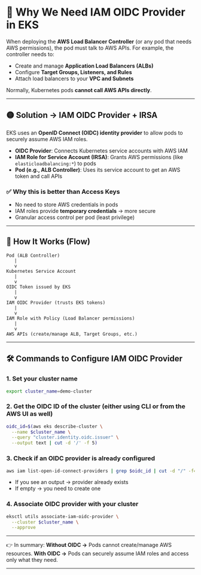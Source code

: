 

# 🔑 Why We Need IAM OIDC Provider in EKS

When deploying the **AWS Load Balancer Controller** (or any pod that needs AWS permissions), the pod must talk to AWS APIs. For example, the controller needs to:

* Create and manage **Application Load Balancers (ALBs)**
* Configure **Target Groups, Listeners, and Rules**
* Attach load balancers to your **VPC and Subnets**

Normally, Kubernetes pods **cannot call AWS APIs directly**.

---

## 🟡 Solution → IAM OIDC Provider + IRSA

EKS uses an **OpenID Connect (OIDC) identity provider** to allow pods to securely assume AWS IAM roles.

* **OIDC Provider**: Connects Kubernetes service accounts with AWS IAM
* **IAM Role for Service Account (IRSA)**: Grants AWS permissions (like `elasticloadbalancing:*`) to pods
* **Pod (e.g., ALB Controller)**: Uses its service account to get an AWS token and call APIs

### ✅ Why this is better than Access Keys

* No need to store AWS credentials in pods
* IAM roles provide **temporary credentials** → more secure
* Granular access control per pod (least privilege)

---

## 🔵 How It Works (Flow)

```
Pod (ALB Controller)
   |
   v
Kubernetes Service Account
   |
   v
OIDC Token issued by EKS
   |
   v
IAM OIDC Provider (trusts EKS tokens)
   |
   v
IAM Role with Policy (Load Balancer permissions)
   |
   v
AWS APIs (create/manage ALB, Target Groups, etc.)
```

---

## 🛠️ Commands to Configure IAM OIDC Provider

### 1. Set your cluster name

```bash
export cluster_name=demo-cluster
```

### 2. Get the OIDC ID of the cluster (either using CLI or from the AWS UI as well)

```bash
oidc_id=$(aws eks describe-cluster \
  --name $cluster_name \
  --query "cluster.identity.oidc.issuer" \
  --output text | cut -d '/' -f 5)
```

### 3. Check if an OIDC provider is already configured

```bash
aws iam list-open-id-connect-providers | grep $oidc_id | cut -d "/" -f4
```

* If you see an output → provider already exists
* If empty → you need to create one

### 4. Associate OIDC provider with your cluster

```bash
eksctl utils associate-iam-oidc-provider \
  --cluster $cluster_name \
  --approve
```

---

👉 In summary:
**Without OIDC →** Pods cannot create/manage AWS resources.
**With OIDC →** Pods can securely assume IAM roles and access only what they need.

---

